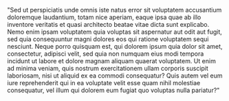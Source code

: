 "Sed ut perspiciatis unde omnis iste natus error sit voluptatem accusantium doloremque laudantium, 
totam nice aperiam, eaque ipsa quae ab illo inventore veritatis et quasi architecto beatae vitae 
dicta sunt explicabo. Nemo enim ipsam voluptatem quia voluptas sit aspernatur aut odit aut fugit, 
sed quia consequuntur magni dolores eos qui ratione voluptatem sequi nesciunt. Neque porro quisquam est,
qui dolorem ipsum quia dolor sit amet, consectetur, adipisci velit, sed quia non numquam eius modi tempora 
incidunt ut labore et dolore magnam aliquam quaerat voluptatem. Ut enim ad minima veniam, quis nostrum 
exercitationem ullam corporis suscipit laboriosam, nisi ut aliquid ex ea commodi consequatur? Quis autem 
vel eum iure reprehenderit qui in ea voluptate velit esse quam nihil molestiae consequatur, vel illum qui 
dolorem eum fugiat quo voluptas nulla pariatur?"